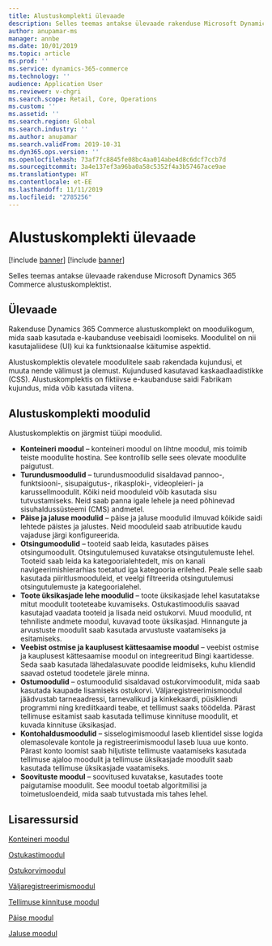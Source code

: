 ```yaml
---
title: Alustuskomplekti ülevaade
description: Selles teemas antakse ülevaade rakenduse Microsoft Dynamics 365 Commerce alustuskomplektist.
author: anupamar-ms
manager: annbe
ms.date: 10/01/2019
ms.topic: article
ms.prod: ''
ms.service: dynamics-365-commerce
ms.technology: ''
audience: Application User
ms.reviewer: v-chgri
ms.search.scope: Retail, Core, Operations
ms.custom: ''
ms.assetid: ''
ms.search.region: Global
ms.search.industry: ''
ms.author: anupamar
ms.search.validFrom: 2019-10-31
ms.dyn365.ops.version: ''
ms.openlocfilehash: 73af7fc8845fe08bc4aa014abe4d8c6dcf7ccb7d
ms.sourcegitcommit: 3a4e137ef3a96ba0a58c5352f4a3b57467ace9ae
ms.translationtype: HT
ms.contentlocale: et-EE
ms.lasthandoff: 11/11/2019
ms.locfileid: "2785256"
---
```

# <a name="starter-kit-overview"></a>Alustuskomplekti ülevaade

[!include [banner](includes/preview-banner.md)]
[!include [banner](includes/banner.md)]

Selles teemas antakse ülevaade rakenduse Microsoft Dynamics 365 Commerce alustuskomplektist.

## <a name="overview"></a>Ülevaade

Rakenduse Dynamics 365 Commerce alustuskomplekt on moodulikogum, mida saab kasutada e-kaubanduse veebisaidi loomiseks. Moodulitel on nii kasutajaliidese (UI) kui ka funktsionaalse käitumise aspektid.

Alustuskomplektis olevatele moodulitele saab rakendada kujundusi, et muuta nende välimust ja olemust. Kujundused kasutavad kaskaadlaadistikke (CSS). Alustuskomplektis on fiktiivse e-kaubanduse saidi Fabrikam kujundus, mida võib kasutada viitena.

## <a name="starter-kit-modules"></a>Alustuskomplekti moodulid

Alustuskomplektis on järgmist tüüpi moodulid.

- **Konteineri moodul** – konteineri moodul on lihtne moodul, mis toimib teiste moodulite hostina. See kontrollib selle sees olevate moodulite paigutust.
- **Turundusmoodulid** – turundusmoodulid sisaldavad pannoo-, funktsiooni-, sisupaigutus-, rikasploki-, videopleieri- ja karussellmoodulit. Kõiki neid mooduleid võib kasutada sisu tutvustamiseks. Neid saab panna igale lehele ja need põhinevad sisuhaldussüsteemi (CMS) andmetel.
- **Päise ja jaluse moodulid** – päise ja jaluse moodulid ilmuvad kõikide saidi lehtede päistes ja jalustes. Neid mooduleid saab atribuutide kaudu vajaduse järgi konfigureerida.
- **Otsingumoodulid** – tooteid saab leida, kasutades päises otsingumoodulit. Otsingutulemused kuvatakse otsingutulemuste lehel. Tooteid saab leida ka kategoorialehtedelt, mis on kanali navigeerimishierarhias toetatud iga kategooria erilehed. Peale selle saab kasutada piiritlusmooduleid, et veelgi filtreerida otsingutulemusi otsingutulemuste ja kategoorialehel.
- **Toote üksikasjade lehe moodulid** – toote üksikasjade lehel kasutatakse mitut moodulit tooteteabe kuvamiseks. Ostukastimoodulis saavad kasutajad vaadata tooteid ja lisada neid ostukorvi. Muud moodulid, nt tehniliste andmete moodul, kuvavad toote üksikasjad. Hinnangute ja arvustuste moodulit saab kasutada arvustuste vaatamiseks ja esitamiseks.
- **Veebist ostmise ja kauplusest kättesaamise moodul** – veebist ostmise ja kauplusest kättesaamise moodul on integreeritud Bingi kaartidesse. Seda saab kasutada lähedalasuvate poodide leidmiseks, kuhu kliendid saavad ostetud toodetele järele minna.
- **Ostumoodulid** – ostumoodulid sisaldavad ostukorvimoodulit, mida saab kasutada kaupade lisamiseks ostukorvi. Väljaregistreerimismoodul jäädvustab tarneaadressi, tarnevalikud ja kinkekaardi, püsikliendi programmi ning krediitkaardi teabe, et tellimust saaks töödelda. Pärast tellimuse esitamist saab kasutada tellimuse kinnituse moodulit, et kuvada kinnituse üksikasjad.
- **Kontohaldusmoodulid** – sisselogimismoodul laseb klientidel sisse logida olemasolevale kontole ja registreerimismoodul laseb luua uue konto. Pärast konto loomist saab hiljutiste tellimuste vaatamiseks kasutada tellimuse ajaloo moodulit ja tellimuse üksikasjade moodulit saab kasutada tellimuse üksikasjade vaatamiseks.
- **Soovituste moodul** – soovitused kuvatakse, kasutades toote paigutamise moodulit. See moodul toetab algoritmilisi ja toimetusloendeid, mida saab tutvustada mis tahes lehel.

## <a name="additional-resources"></a>Lisaressursid

[Konteineri moodul](add-container-module.md)

[Ostukastimoodul](add-buy-box.md)

[Ostukorvimoodul](add-cart-module.md)

[Väljaregistreerimismoodul](add-checkout-module.md)

[Tellimuse kinnituse moodul](order-confirmation-module.md)

[Päise moodul](author-header-module.md)

[Jaluse moodul](author-footer-module.md)
